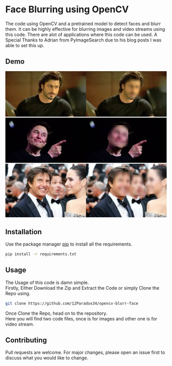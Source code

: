 # Face Blurring using OpenCV

The code using OpenCV and a pretrained model to detect faces and blurr them. It can be highly effective for blurring images and video streams using this code.  There are alot of applications where this code can be used. A Special Thanks to Adrian from PyImageSearch due to his blog posts I was able to set this up.

## Demo 
![](https://github.com/12Paradox34/opencv-blurr-face/blob/main/test/image_4.png?raw=True)
<br>
![](https://github.com/12Paradox34/opencv-blurr-face/blob/main/test/image_5.png?raw=True)
<br>
![](https://github.com/12Paradox34/opencv-blurr-face/blob/main/test/image_6.png?raw=True)
<br>

## Installation

Use the package manager [pip](https://pip.pypa.io/en/stable/) to install all the requirements.

```bash
pip install -r requirements.txt
```

## Usage
The Usage of this code is damn simple. 
<br>
Firstly, Either Download the Zip and Extract the Code or simply Clone the Repo using.

```bash
git clone https://github.com/12Paradox34/opencv-blurr-face
```
Once Clone the Repo, head on to the repository.
<br> 
Here you will find two code files, once is for images and other one is for video stream.

## Contributing
Pull requests are welcome. For major changes, please open an issue first to discuss what you would like to change.



